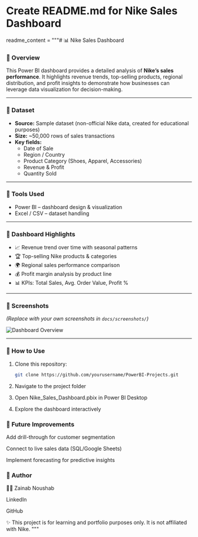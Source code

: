 # Create README.md for Nike Sales Dashboard

readme_content = """# 📊 Nike Sales Dashboard  

### 🔹 Overview  
This Power BI dashboard provides a detailed analysis of **Nike’s sales performance**. It highlights revenue trends, top-selling products, regional distribution, and profit insights to demonstrate how businesses can leverage data visualization for decision-making.  

---

### 🔹 Dataset  
- **Source:** Sample dataset (non-official Nike data, created for educational purposes)  
- **Size:** ~50,000 rows of sales transactions  
- **Key fields:**  
  - Date of Sale  
  - Region / Country  
  - Product Category (Shoes, Apparel, Accessories)  
  - Revenue & Profit  
  - Quantity Sold  

---

### 🔹 Tools Used  
- Power BI – dashboard design & visualization  
- Excel / CSV – dataset handling  

---

### 🔹 Dashboard Highlights  
- 📈 Revenue trend over time with seasonal patterns  
- 🏆 Top-selling Nike products & categories  
- 🌍 Regional sales performance comparison  
- 💰 Profit margin analysis by product line  
- 📊 KPIs: Total Sales, Avg. Order Value, Profit %  

---

### 🔹 Screenshots  
*(Replace with your own screenshots in `docs/screenshots/`)*  

![Dashboard Overview](docs/screenshots/nike_dashboard.png)  

---

### 🔹 How to Use  
1. Clone this repository:  
   ```bash
   git clone https://github.com/yourusername/PowerBI-Projects.git
2. Navigate to the project folder

3. Open Nike_Sales_Dashboard.pbix in Power BI Desktop

4. Explore the dashboard interactively

### 🔹 Future Improvements

Add drill-through for customer segmentation

Connect to live sales data (SQL/Google Sheets)

Implement forecasting for predictive insights

### 🔹 Author

👩‍💻 Zainab Noushab

LinkedIn

GitHub

✨ This project is for learning and portfolio purposes only. It is not affiliated with Nike.
"""
